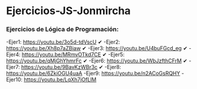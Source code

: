 # Ejercicios-JS-Jonmircha


###  Ejercicios de Lógica de Programación:

-Ejer1: https://youtu.be/3o5d-tdVscU ✔
-Ejer2: https://youtu.be/Xh8p7aZBiaw ✔
-Ejer3: https://youtu.be/U4buFGcd_eg ✔
-Ejer4: https://youtu.be/MRmvOTkd7CE ✔
-Ejer5: https://youtu.be/qMjGhYhmrFc ✔
-Ejer6: https://youtu.be/WbJzfthCFrM ✔
-Ejer7: https://youtu.be/9BavKzWBr3c ✔
-Ejer8: https://youtu.be/6ZkiOGU4uaA
-Ejer9: https://youtu.be/n2ACoGsRQHY
-Ejer10: https://youtu.be/LqXh7jOfLlM